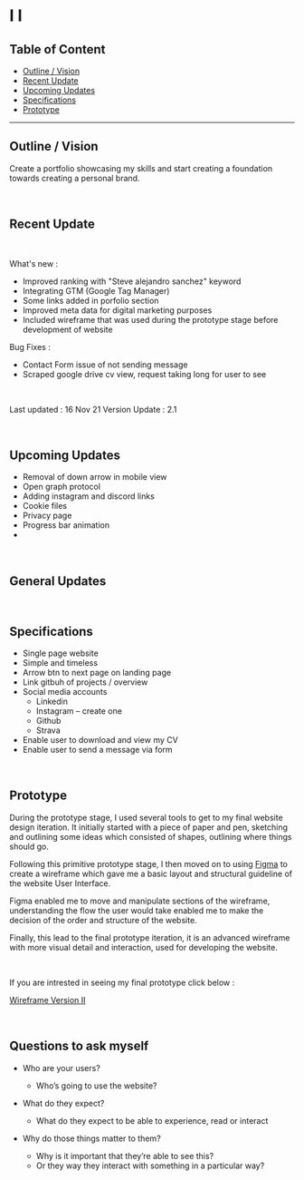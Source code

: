 # I I

## Table of Content

- [Outline / Vision](#outline--vision)
- [Recent Update](#recent-update)
- [Upcoming Updates](#upcoming-updates)
- [Specifications](#specifications)
- [Prototype](#prototype)


--- 

## Outline / Vision 

Create a portfolio showcasing my skills and start creating a foundation towards creating a personal brand.

<br>

## Recent Update 

<br>

What's new :

- Improved ranking with "Steve alejandro sanchez" keyword
- Integrating GTM (Google Tag Manager)
- Some links added in porfolio section
- Improved meta data for digital marketing purposes
- Included wireframe that was used during the prototype stage before development of website

Bug Fixes :

- Contact Form issue of not sending message 
- Scraped google drive cv view, request taking long for user to see

<br>

Last updated : 16 Nov 21
Version Update : 2.1

<br>

## Upcoming Updates

- Removal of down arrow in mobile view
- Open graph protocol 
- Adding instagram and discord links
- Cookie files
- Privacy page
- Progress bar animation 
- 

<br>


## General Updates



<br>

## Specifications

-	Single page website 
-	Simple and timeless
-	Arrow btn to next page on landing page
-	Link gitbuh of projects / overview 
-	Social media accounts 
    - Linkedin 
    - Instagram – create one 
    - Github 
    - Strava 
- Enable user to download and view my CV
- Enable user to send a message via form

<br>

## Prototype 

During the prototype stage, I used several tools to get to my final website design iteration. It initially started with a piece of paper and pen, sketching and outlining some ideas which consisted of shapes, outlining where things should go.

Following this primitive prototype stage, I then moved on to using [Figma](https://www.figma.com) to create a wireframe which gave me a basic layout and structural guideline of the website User Interface.

Figma enabled me to move and manipulate sections of the wireframe, understanding the flow the user would take enabled me to make the decision of the order and structure of the website.

Finally, this lead to the final prototype iteration, it is an advanced wireframe with more visual detail and interaction, used for developing the website.

<br>

If you are intrested in seeing my final prototype click below :

[Wireframe Version II](https://github.com/SteveSanchez22/Personal-Websites/blob/e65bd20f52d0aafdef2ccd91083d3d0fcc85398d/II/Wireframe/Personal%20Website%20V%20II.pdf)


<br>

## Questions to ask myself 

-	Who are your users?
    - Who’s going to use the website?

-	What do they expect?
    - What do they expect to be able to experience, read or interact 

-	Why do those things matter to them?
    - Why is it important that they’re able to see this?
    - Or they way they interact with something in a particular way?



<!-- 

Notes for MD file :

- Objective => Exploreation into HTML, CSS and JS

- Explore how to create a brand :
    - Social media?
    - Show case focused approach to areas of intrest 

- New take and improvement to visual aspect of website

- Implementation to Digital Marketing 

- Features include and note limited to :
    - Single page approach 
    - Visual elements such as percentage towards a skill
        - Structure
            - About
            - Services section perhaps
            - Experience Timeline
            - Work section (Show my work)
            - Get in touch section

 -->
